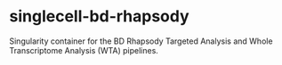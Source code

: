# singlecell-bd-rhapsody

Singularity container for the BD Rhapsody Targeted Analysis and Whole Transcriptome Analysis (WTA) pipelines.
